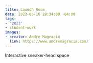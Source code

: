```yaml
---
title: Launch Room
date: 2023-05-16 20:34:00 -04:00
tags:
- '2023'
- student-work
images:
- creator: Andre Magracia
  link: https://www.andremagracia.com/
---
```


Interactive sneaker-head space